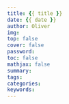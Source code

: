 ```yaml
---
title: {{ title }}
date: {{ date }}
author: Oliver
img:
top: false
cover: false
password:
toc: false
mathjax: false
summary:
tags:
categories:
keywords:
---
```

